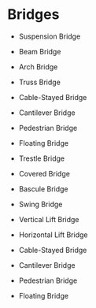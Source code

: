 # Bridges

- Suspension Bridge
- Beam Bridge
- Arch Bridge
- Truss Bridge



- Cable-Stayed Bridge
- Cantilever Bridge
- Pedestrian Bridge
- Floating Bridge
- Trestle Bridge
- Covered Bridge
- Bascule Bridge
- Swing Bridge
- Vertical Lift Bridge
- Horizontal Lift Bridge
- Cable-Stayed Bridge
- Cantilever Bridge
- Pedestrian Bridge
- Floating Bridge